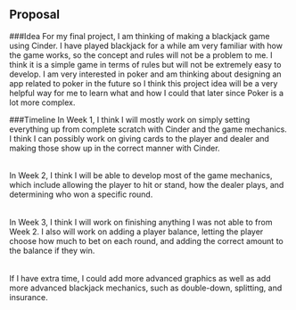 ## Proposal
###Idea
For my final project, I am thinking of making a blackjack 
game using Cinder. I have played blackjack for a while 
am very familiar with how the game works, so the concept 
and rules will not be a problem to me. I think it is
a simple game in terms of rules but will not be extremely
easy to develop. I am very interested in poker and am
thinking about designing an app related to poker in the 
future so I think this project idea will be a very helpful
way for me to learn what and how I could that later since
Poker is a lot more complex.

###Timeline
In Week 1, I think I will mostly work on simply setting
everything up from complete scratch with Cinder and the 
game mechanics. I think I can possibly work on giving cards
to the player and dealer and making those show up in the
correct manner with Cinder.
######
In Week 2, I think I will be able to develop most of the
game mechanics, which include allowing the player to hit
or stand, how the dealer plays, and determining who won
a specific round.
######
In Week 3, I think I will work on finishing anything I 
was not able to from Week 2. I also will work on adding a
player balance, letting the player choose how much to bet on
each round, and adding the correct amount to the balance if 
they win.
######
If I have extra time, I could add more advanced graphics
as well as add more advanced blackjack mechanics, such as 
double-down, splitting, and insurance.
